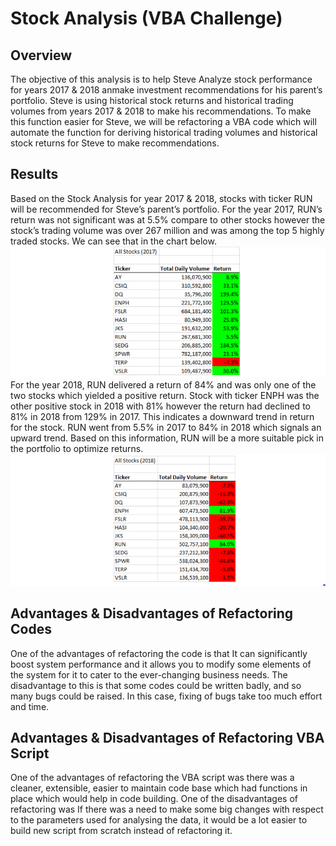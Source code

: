 # Stock Analysis (VBA Challenge)
## Overview
The objective of this analysis is to help Steve Analyze stock performance for years 2017 & 2018 anmake investment recommendations for his parent’s portfolio. Steve is using historical stock returns and historical trading volumes from years 2017 & 2018 to make his recommendations. To make this function easier for Steve, we will be refactoring a VBA code which will automate the function for deriving historical trading volumes and historical stock returns for Steve to make recommendations.
## Results
Based on the Stock Analysis for year 2017 & 2018, stocks with ticker RUN will be recommended for Steve’s parent’s portfolio. For the year 2017, RUN’s return was not significant was at 5.5% compare to other stocks however the stock’s trading volume was over 267 million and was among the top 5 highly traded stocks. We can see that in the chart below.
![VBA_Challenge_2017.png]( https://github.com/ritwikthakar/Module-2-VBA_Challenge-Wall-Street-/blob/main/Resources/VBA_Challenge_2017.png)
For the year 2018, RUN delivered a return of 84% and was only one of the two stocks which yielded a positive return. Stock with ticker ENPH was the other positive stock in 2018 with 81% however the return had declined to 81% in 2018 from 129% in 2017. This indicates a downward trend in return for the stock. RUN went from 5.5% in 2017 to 84% in 2018 which signals an upward trend. Based on this information, RUN will be a more suitable pick in the portfolio to optimize returns.
![VBA_Challenge_2018.png]( https://github.com/ritwikthakar/Module-2-VBA_Challenge-Wall-Street-/blob/main/Resources/VBA_Challenge_2018.png)
## Advantages & Disadvantages of Refactoring Codes
One of the advantages of refactoring the code is that It can significantly boost system performance and it allows you to modify some elements of the system for it to cater to the ever-changing business needs. The disadvantage to this is that some codes could be written badly, and so many bugs could be raised. In this case, fixing of bugs take too much effort and time.

## Advantages & Disadvantages of Refactoring VBA Script
One of the advantages of refactoring the VBA script was there was a cleaner, extensible, easier to maintain code base which had functions in place which would help in code building. One of the disadvantages of refactoring was If there was a need to make some big changes with respect to the parameters used for analysing the data, it would be a lot easier to build new script from scratch instead of refactoring it.
